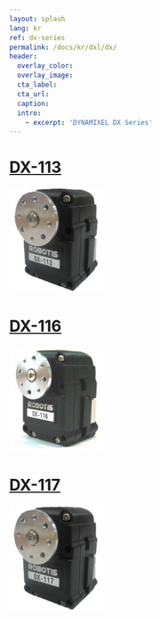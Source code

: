 ```yaml
---
layout: splash
lang: kr
ref: dx-series
permalink: /docs/kr/dxl/dx/
header:
  overlay_color:
  overlay_image:
  cta_label:
  cta_url:
  caption:
  intro:
    - excerpt: 'DYNAMIXEL DX Series'
---
```



# [DX-113](#dx-113)

[![](/assets/images/dxl/dx/dx-113_product.png)](/docs/kr/dxl/dx/dx-113/)

# [DX-116](#dx-116)

[![](/assets/images/dxl/dx/dx-116_product.png)](/docs/kr/dxl/dx/dx-116/)

# [DX-117](#dx-117)

[![](/assets/images/dxl/dx/dx-117_product.png)](/docs/kr/dxl/dx/dx-117/)
